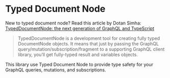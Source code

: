 # Typed Document Node

New to typed document node? Read this article by Dotan Simha: [TypedDocumentNode: the next generation of GraphQL and TypeScript](https://the-guild.dev/blog/typed-document-node)

> TypedDocumentNode is a development tool for creating fully typed DocumentNode objects. It means that just by passing the GraphQL query/mutation/subscription/fragment to a supporting GraphQL client library, you’ll get fully-typed result and variables objects.

This library use Typed Document Node to provide type safety for your GraphQL queries, mutations, and subscriptions.
